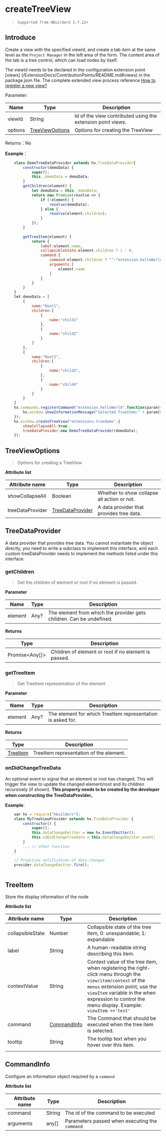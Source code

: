 # createTreeView

> `Supported from HBuilderX 2.7.12+`

## Introduce

Create a view with the specified viewId, and create a tab item at the same level as the `Project Manager` in the left area of the form. The content area of the tab is a tree control, which can load nodes by itself.

The viewId needs to be declared in the configuration extension point [views] (/ExtensionDocs/ContributionPoints/README.md#views) in the package.json file. The complete extended view process reference [How to register a new view? ](/ExtensionTutorial/views?id=treeview)

Parameter: 

|Name	|Type							|Description										|
|--			|--									|--											|
|viewId		|String								|Id of the view contributed using the extension point views.|
|options	|[TreeViewOptions](#TreeViewOptions)|Options for creating the TreeView				|

Returns：No

**Example**：

``` javascript
    class DemoTreeDataProvider extends hx.TreeDataProvider{
        constructor(demoData) {
            super();
            this._demoData = demoData;
        }
        getChildren(element) {
            let demoData = this._demoData;
            return new Promise(resolve => {
            	if (!element) {
            	    resolve(demoData);
            	} else {
            	    resolve(element.children);
            	}
            });
        }
    
        getTreeItem(element) {
            return {
                label:element.name,
                collapsibleState:element.children ? 1 : 0,
                command:{
                    command:element.children ? "":"extension.helloWorld",
                    arguments:[
                        element.name
                    ]
                }
            }
        }
    }
    let demoData = [
        {
            name:"Root1",
            children:[
                {
                    name:"child1"
                },
                {
                    name:"child2"
                }
            ]
        },
        {
            name:"Root2",
            children:[
                {
                    name:"child3",
                },
                {
                    name:"child4"
                }
            ]
        }
    ]
    hx.commands.registerCommand("extension.helloWorld",function(param){
        hx.window.showInformationMessage("Selected TreeItem:" + param[0]);
    });
    hx.window.createTreeView("extensions.treedemo",{
        showCollapseAll:true,
        treeDataProvider:new DemoTreeDataProvider(demoData);
    });
```

## TreeViewOptions 

> Options for creating a TreeView

**Attribute list**

|Attribute name				|Type								|Description															|
|--					|--										|--																|
|showCollapseAll	|Boolean								|Whether to show collapse all action or not.												|
|treeDataProvider	|[TreeDataProvider](#TreeDataProvider)	|A data provider that provides tree data.	|


## TreeDataProvider

A data provider that provides tree data. You cannot instantiate the object directly, you need to write a subclass to implement this interface, and each custom treeDataProvider needs to implement the methods listed under this interface.

### getChildren

> Get the children of element or root if no element is passed.

**Parameter**

|Name	|Type	|Description															|
|--			|--			|--																|
|element	|Any?		|The element from which the provider gets children. Can be undefined.	|

**Returns**

|Type	|Description	|
|--			|--		|
|Promise&lt;Any[]&gt;	|Children of element or root if no element is passed.	|

### getTreeItem

> Get TreeItem representation of the element

**Parameter**

|Name	|Type	|Description									|
|--			|--			|--										|
|element	|Any?		|The element for which TreeItem representation is asked for.	|

**Returns**

|Type	|Description				|
|--			|--					|
|[TreeItem](#TreeItem)	|	TreeItem representation of the element.	|

### onDidChangeTreeData

An optional event to signal that an element or root has changed. This will trigger the view to update the changed element/root and its children recursively (if shown). **This property needs to be created by the developer when constructing the TreeDataProvider**。

**Example**:
``` javascript
    var hx = require("hbuilderx");
    class MyTreeViewProvider extends hx.TreeDataProvider {
        constructor() {
            super();
            this.dataChangeEmitter = new hx.EventEmitter();
            this.onDidChangeTreeData = this.dataChangeEmitter.event;
        }
        ... // other function
    }

    // Proactive notification of data changes
    provider.dataChangeEmitter.fire();
    
```


## TreeItem
Store the display information of the node

**Attribute list**

|Attribute name				|Type					|Description																																					|
|--					|--							|--																																						|
|collapsibleState	|Number						|Collapsible state of the tree item, 0: unexpandable; 1: expandable																					|
|label				|String						|A human-readable string describing this item. 																																		|
|contextValue		|String						|Context value of the tree item, when registering the right-click menu through the `view/item/context` of the `menus` extension point, use the `viewItem` variable in the when expression to control the menu display. Example: `viewItem =='test'`	|
|command			|[CommandInfo](#CommandInfo)|The Command that should be executed when the tree item is selected.																														|
|tooltip			|String						|The tooltip text when you hover over this item.
																													|

## CommandInfo
Configure an information object required by a `command`

**Attribute list**

|Attribute name		|Type	|Description						|
|--			|--			|--							|
|command	|String		|The id of the command to be executed			|
|arguments	|any[]		|Parameters passed when executing the `command`	|
